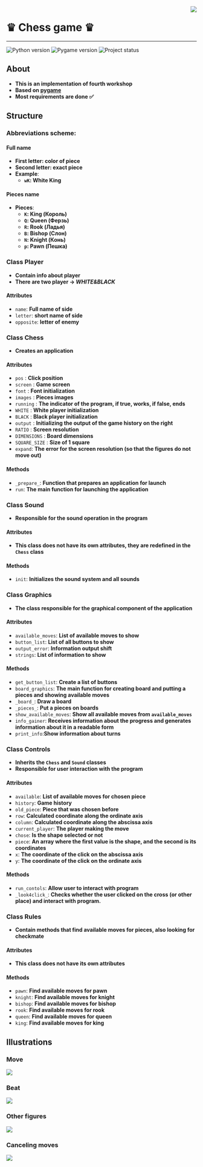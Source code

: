 <img src="https://cdn1.iconfinder.com/data/icons/filled-line-christmas-icons/75/_deer-256.png" align="right"/>


# ♛ Chess game ♛
____
![Python version](https://img.shields.io/badge/Python-3.8-blue)
![Pygame version](https://img.shields.io/badge/Pygame-2.0.1-blueviolet)
![Project status](https://img.shields.io/badge/Status-WIP-red)

## About
* **This is an implementation of fourth workshop**
* **Based on [pygame](https://www.pygame.org/)**
* **Most requirements are done ✅**

## Structure
### Abbreviations scheme:
#### Full name
* **First letter: color of piece**
* **Second letter: exact piece**
* **Example**:
    * **`wK`: White King**

#### Pieces name
* **Pieces**:
    * **`K`: King (Король)**
    * **`Q`: Queen (Ферзь)**
    * **`R`: Rook (Ладья)**
    * **`B`: Bishop (Слон)**
    * **`N`: Knight (Конь)**
    * **`p`: Pawn (Пешка)**

### Class Player

* **Contain info about player**
* **There are two player -> _WHITE&BLACK_**  
#### Attributes
* `name`: **Full name of side**
* `letter`: **short name of side**
* `opposite`: **letter of enemy**

### Class Chess
* **Creates an application**
#### Attributes
* `pos` : **Click position**
* `screen` : **Game screen**
* `font` : **Font initialization**
* `images` : **Pieces images**
* `running` : **The indicator of the program, if true, works, if false, ends**
* `WHITE` : **White player initialization**
* `BLACK` : **Black player initialization**
* `output` : ****Initializing the output of the game history on the right****
* `RATIO` : **Screen resolution**
* `DIMENSIONS` : **Board dimensions**
* `SQUARE_SIZE` : **Size of 1 square**
* `expand`: **The error for the screen resolution (so that the figures do not move out)**

#### Methods
* `_prepare_`: **Function that prepares an application for launch**
* `run`: **The main function for launching the application**

### Class Sound
* **Responsible for the sound operation in the program**

#### Attributes
* **This class does not have its own attributes, they are redefined in the `Chess` class**

#### Methods
* `init`: **Initializes the sound system and all sounds**

### Class Graphics
* **The class responsible for the graphical component of the application**

#### Attributes
* `available_moves`: **List of available moves to show**
* `button_list`: **List of all buttons to show**
* `output_error`: **Information output shift** 
* `strings`: **List of information to show**

#### Methods
* `get_button_list`: **Create a list of buttons**
* `board_graphics`: **The main function for creating board and putting a pieces and showing available moves**
* `_board_`: **Draw a board**
* `_pieces_`: **Put a pieces on boards**
* `show_available_moves`: **Show all available moves from `available_moves`**
* `info_gainer`: **Receives information about the progress and generates information about it in a readable form**
* `print_info`:**Show information about turns**

### Class Controls
* **Inherits the `Chess` and `Sound` classes**
* **Responsible for user interaction with the program**

#### Attributes
* `available`: **List of available moves for chosen piece**
* `history`: **Game history**
* `old_piece`: **Piece that was chosen before**
* `row`: **Calculated coordinate along the ordinate axis**
* `column`: **Calculated coordinate along the abscissa axis**
* `current_player`: **The player making the move**
* `chose`: **Is the shape selected or not**
* `piece`: **An array where the first value is the shape, and the second is its coordinates**
* `x`: **The coordinate of the click on the abscissa axis**
* `y`: **The coordinate of the click on the ordinate axis**

#### Methods
* `run_contols`: **Allow user to interact with program**
* `_look4click_`: **Checks whether the user clicked on the cross (or other place) and interact with program.**

### Class Rules
* **Contain methods that find available moves for pieces, also looking for checkmate**

#### Attributes
* **This class does not have its own attributes**

#### Methods
* `pawn`: **Find available moves for pawn**
* `knight`: **Find available moves for knight**
* `bishop`: **Find available moves for bishop**
* `rook`: **Find available moves for rook**
* `queen`: **Find available moves for queen**
* `king`: **Find available moves for king**

## Illustrations
### Move
![](https://psv4.userapi.com/c534536/u43923203/docs/d11/5ce302774984/Untitledd.gif?extra=kCTPlEOFhdcgKL0k1Qo1FYss9P35QUddpDoM51VMPG__Zr4Ni5EraQ1LUi7T2hHmJKOdQc-GEhxVcF7Eb7YKj19G0oAm3iKrHIROJs6ME-lBet0oE4lFhaZOQpQ92w9Pn1CI0zBUg5dBSwUoLDVX)
### Beat
![](https://psv4.userapi.com/c534536/u43923203/docs/d45/67ca656be87d/fdhgdfh.gif?extra=oowso8FC6i0UogZKRDSOLRLp7rNtRmjANHr5BYB2zH9pnUvr37EBC_3S3IS7RKohiosq81tTdwOGEGMmF5V_hixUoayKxsbDVC7FCmafwIR21OrUUfdb5Df_j7vwuq68MgJ1GhFTaJ1gbhb48QrY)
### Other figures
![](https://psv4.userapi.com/c240331/u43923203/docs/d17/9f58ca37cd6c/dfhgdghf.gif?extra=_ZxC06r_1Oh11DQodgNvYSQtmuaY6ltxfjVDaihz5DkjUUUGyCucMqOEH2ZXlOexnJYyA1hsJKofh2Jo3NsqPtHLaHW6vBiGlXrxa8RW_XwSmWB-0NuYtn8kWJ1_5FeA4ph7ErZIbFHU9--xltFC)
### Canceling moves
![](https://vk.com/doc43923203_624567497?hash=4a3018d699dd179316&dl=2dbb59912af7a44162&wnd=1&module=im)
